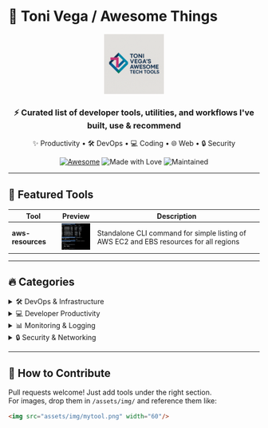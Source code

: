 # 🚀 Toni Vega / Awesome Things

<div align="center">
  <img src="assets/img/logo.png" width="120" alt="Tools Logo" />
  <h3>⚡ Curated list of developer tools, utilities, and workflows <b>I've built</b>, use & recommend</h3>
  <p>✨ Productivity • 🛠️ DevOps • 💻 Coding • 🌐 Web • 🔒 Security</p>
  
  [![Awesome](https://awesome.re/badge.svg)](https://awesome.re) 
  ![Made with Love](https://img.shields.io/badge/Made%20with-%F0%9F%92%9F-blue) 
  ![Maintained](https://img.shields.io/badge/Maintained-Yes-brightgreen)
</div>

---

## 📸 Featured Tools

| Tool | Preview | Description |
|------|---------|-------------|
| **aws-resources** | <img src="assets/img/aws-resources.png" width="60"/> | Standalone CLI command for simple listing of AWS EC2 and EBS resources for all regions |

---

## 🔥 Categories

<details>
  <summary>🛠️ DevOps & Infrastructure</summary>
  
  - [aws-resources](aws-resources) – Standalone CLI command for simple listing of AWS EC2 and EBS resources for all regions.  

</details>

<details>
  <summary>💻 Developer Productivity</summary>


</details>

<details>
  <summary>📊 Monitoring & Logging</summary>


</details>

<details>
  <summary>🔒 Security & Networking</summary>


</details>

---

## 🌟 How to Contribute
Pull requests welcome! Just add tools under the right section.  
For images, drop them in `/assets/img/` and reference them like:

```markdown
<img src="assets/img/mytool.png" width="60"/>
